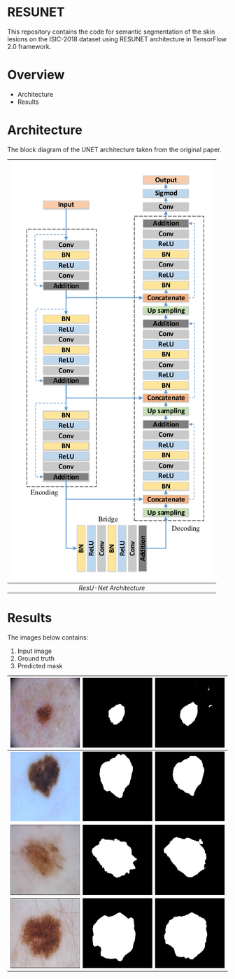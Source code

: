 
# RESUNET
This repository contains the code for semantic segmentation of the skin lesions on the ISIC-2018 dataset using RESUNET architecture in TensorFlow 2.0 framework.

# Overview
- Architecture
- Results

# Architecture
The block diagram of the UNET architecture taken from the original paper.

| ![ResU-Net Architecture](img/RESUNET_ARCH.png) |
| :--: |
| *ResU-Net Architecture* |

# Results
The images below contains:
1. Input image
2. Ground truth 
3. Predicted mask

| ![](results/ISIC_0000012.jpg) |
| :--: |
| ![](results/ISIC_0000016.jpg) |
| ![](results/ISIC_0000018.jpg) |
| ![](results/ISIC_0000019.jpg) |
